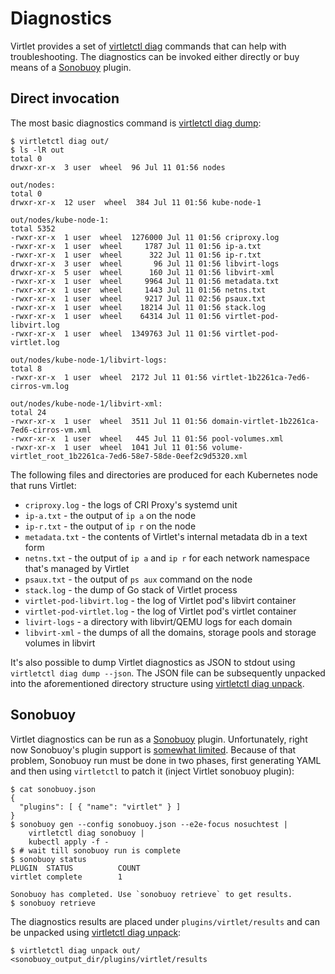 # Diagnostics

Virtlet provides a set of
[virtletctl diag](virtletctl/virtletctl_diag.md) commands that can
help with troubleshooting. The diagnostics can be invoked either
directly or buy means of a
[Sonobuoy](https://github.com/heptio/sonobuoy) plugin.

## Direct invocation

The most basic diagnostics command is [virtletctl diag dump](virtletctl/virtletctl_diag_dump.md):
```
$ virtletctl diag out/
$ ls -lR out
total 0
drwxr-xr-x  3 user  wheel  96 Jul 11 01:56 nodes

out/nodes:
total 0
drwxr-xr-x  12 user  wheel  384 Jul 11 01:56 kube-node-1

out/nodes/kube-node-1:
total 5352
-rwxr-xr-x  1 user  wheel  1276000 Jul 11 01:56 criproxy.log
-rwxr-xr-x  1 user  wheel     1787 Jul 11 01:56 ip-a.txt
-rwxr-xr-x  1 user  wheel      322 Jul 11 01:56 ip-r.txt
drwxr-xr-x  3 user  wheel       96 Jul 11 01:56 libvirt-logs
drwxr-xr-x  5 user  wheel      160 Jul 11 01:56 libvirt-xml
-rwxr-xr-x  1 user  wheel     9964 Jul 11 01:56 metadata.txt
-rwxr-xr-x  1 user  wheel     1443 Jul 11 01:56 netns.txt
-rwxr-xr-x  1 user  wheel     9217 Jul 11 02:56 psaux.txt
-rwxr-xr-x  1 user  wheel    18214 Jul 11 01:56 stack.log
-rwxr-xr-x  1 user  wheel    64314 Jul 11 01:56 virtlet-pod-libvirt.log
-rwxr-xr-x  1 user  wheel  1349763 Jul 11 01:56 virtlet-pod-virtlet.log

out/nodes/kube-node-1/libvirt-logs:
total 8
-rwxr-xr-x  1 user  wheel  2172 Jul 11 01:56 virtlet-1b2261ca-7ed6-cirros-vm.log

out/nodes/kube-node-1/libvirt-xml:
total 24
-rwxr-xr-x  1 user  wheel  3511 Jul 11 01:56 domain-virtlet-1b2261ca-7ed6-cirros-vm.xml
-rwxr-xr-x  1 user  wheel   445 Jul 11 01:56 pool-volumes.xml
-rwxr-xr-x  1 user  wheel  1041 Jul 11 01:56 volume-virtlet_root_1b2261ca-7ed6-58e7-58de-0eef2c9d5320.xml
```

The following files and directories are produced for each Kubernetes
node that runs Virtlet:
* `criproxy.log` - the logs of CRI Proxy's systemd unit
* `ip-a.txt` - the output of `ip a` on the node
* `ip-r.txt` - the output of `ip r` on the node
* `metadata.txt` - the contents of Virtlet's internal metadata db in a text form
* `netns.txt` - the output of `ip a` and `ip r` for each network
  namespace that's managed by Virtlet
* `psaux.txt` - the output of `ps aux` command on the node
* `stack.log` - the dump of Go stack of Virtlet process
* `virtlet-pod-libvirt.log` - the log of Virtlet pod's libvirt container
* `virtlet-pod-virtlet.log` - the log of Virtlet pod's virtlet container
* `livirt-logs` - a directory with libvirt/QEMU logs for each domain
* `libvirt-xml` - the dumps of all the domains, storage pools and storage volumes in libvirt

It's also possible to dump Virtlet diagnostics as JSON to stdout using
`virtletctl diag dump --json`. The JSON file can be subsequently
unpacked into the aforementioned directory structure using
[virtletctl diag unpack](virtletctl/virtletctl_diag_unpack.md).

## Sonobuoy

Virtlet diagnostics can be run as a
[Sonobuoy](https://github.com/heptio/sonobuoy) plugin.  Unfortunately,
right now Sonobuoy's plugin support is
[somewhat limited](https://github.com/heptio/sonobuoy/issues/405). Because
of that problem, Sonobuoy run must be done in two phases, first
generating YAML and then using `virtletctl` to patch it (inject
Virtlet sonobuoy plugin):
```
$ cat sonobuoy.json
{
  "plugins": [ { "name": "virtlet" } ]
}
$ sonobuoy gen --config sonobuoy.json --e2e-focus nosuchtest |
    virtletctl diag sonobuoy |
    kubectl apply -f -
$ # wait till sonobuoy run is complete
$ sonobuoy status
PLUGIN  STATUS          COUNT
virtlet complete        1

Sonobuoy has completed. Use `sonobuoy retrieve` to get results.
$ sonobuoy retrieve
```

The diagnostics results are placed under `plugins/virtlet/results` and
can be unpacked using [virtletctl diag unpack](virtletctl/virtletctl_diag_unpack.md):
```
$ virtletctl diag unpack out/ <sonobuoy_output_dir/plugins/virtlet/results
```
